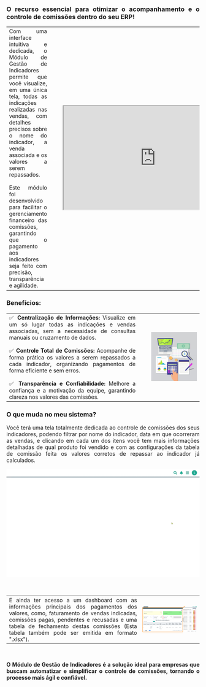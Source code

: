 <div style="text-align: justify"> 

### O recurso essencial para otimizar o acompanhamento e o controle de comissões dentro do seu ERP!

| | | |
|-|-|-|
|Com uma interface intuitiva e dedicada, o Módulo de Gestão de Indicadores permite que você visualize, em uma única tela, todas as indicações realizadas nas vendas, com detalhes precisos sobre o nome do indicador, a venda associada e os valores a serem repassados.<br><br>Este módulo foi desenvolvido para facilitar o gerenciamento financeiro das comissões, garantindo que o pagamento aos indicadores seja feito com precisão, transparência e agilidade. |<p style="color: white;">__</p> |<iframe src="https://drive.google.com/file/d/1hspVQDnqNNltPlz4zYZj-yHzcdqM_Ukk/preview" width="480" height="270" allow="autoplay"></iframe>|

### Benefícios:


| | | |
|-|-|-|
|✅ **Centralização de Informações:** Visualize em um só lugar todas as indicações e vendas associadas, sem a necessidade de consultas manuais ou cruzamento de dados. <br><br>✅ **Controle Total de Comissões:** Acompanhe de forma prática os valores a serem repassados a cada indicador, organizando pagamentos de forma eficiente e sem erros.<br><br>✅ **Transparência e Confiabilidade:** Melhore a confiança e a motivação da equipe, garantindo clareza nos valores das comissões. |<p style="color: white;">__</p> |![](https://github.com/Gestao-Online/public-docs/blob/a37abd80d88868f30c59961cdec13afffc6d7731/erp-v2/marketplace/extensions/br.com.gestao-online.module.gestao-indicador/assets/modulo_gestao-indicador_02.png?raw=true)|



### O que muda no meu sistema?

Você terá uma tela totalmente dedicada ao controle de comissões dos seus indicadores, podendo filtrar por nome do indicador, data em que ocorreram as vendas, e clicando em cada um dos itens você tem mais informações detalhadas de qual produto foi vendido e com as configurações da tabela de comissão feita os valores corretos de repassar ao indicador já calculados.

![](https://github.com/Gestao-Online/public-docs/blob/a37abd80d88868f30c59961cdec13afffc6d7731/erp-v2/marketplace/extensions/br.com.gestao-online.module.gestao-indicador/assets/modulo_gestao-indicador_01.gif?raw=true)

<br>

| | |
|-|-|
|E ainda ter acesso a um dashboard com as informações principais dos pagamentos dos valores, como, faturamento de vendas indicadas, comissões pagas, pendentes e recusadas e uma tabela de fechamento destas comissões (Esta tabela também pode ser emitida em formato ".xlsx").|![](https://github.com/Gestao-Online/public-docs/blob/a37abd80d88868f30c59961cdec13afffc6d7731/erp-v2/marketplace/extensions/br.com.gestao-online.module.gestao-indicador/assets/modulo_gestao-indicador_03.png?raw=true) |

<br>

**O Módulo de Gestão de Indicadores é a solução ideal para empresas que buscam automatizar e simplificar o controle de comissões, tornando o processo mais ágil e confiável.**

</div>